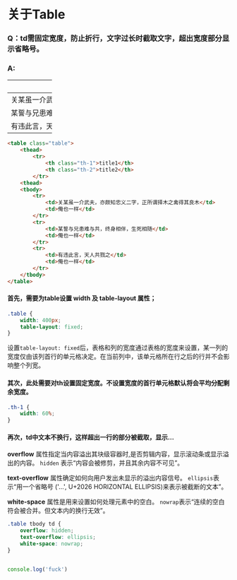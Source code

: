 # 关于Table
### Q：td需固定宽度，防止折行，文字过长时截取文字，超出宽度部分显示省略号。
### A:
<style>
    .table {
            width: 20%;
            table-layout: fixed;
        }
    .th-1 {
        width: 60%;
    }
    .table tbody td {
        overflow: hidden;
        text-overflow: ellipsis;
        white-space: nowrap;
    }
</style>

<table class="table">
    <thead>
        <tr>
            <th class="th-1">title1</th>
            <th class="th-2">title2</th>
        </tr>
    <thead>
    <tbody>
        <tr>
            <td>关某虽一介武夫，亦颇知忠义二字，正所谓择木之禽得其良木</td>
            <td>俺也一样</td>
        </tr>
        <tr>
            <td>某誓与兄患难与共，终身相伴，生死相随</td>
            <td>俺也一样</td>
        </tr>
        <tr>
            <td>有违此言，天人共戮之</td>
            <td>俺也一样</td>
        </tr>
    </tbody>
</table>

```html
<table class="table">
    <thead>
        <tr>
            <th class="th-1">title1</th>
            <th class="th-2">title2</th>
        </tr>
    <thead>
    <tbody>
        <tr>
            <td>关某虽一介武夫，亦颇知忠义二字，正所谓择木之禽得其良木</td>
            <td>俺也一样</td>
        </tr>
        <tr>
            <td>某誓与兄患难与共，终身相伴，生死相随</td>
            <td>俺也一样</td>
        </tr>
        <tr>
            <td>有违此言，天人共戮之</td>
            <td>俺也一样</td>
        </tr>
    </tbody>
</table>
```

#### 首先，需要为table设置 **width** 及 **table-layout** 属性；

```css
.table {
    width: 400px;
    table-layout: fixed;
}
```
设置`table-layout: fixed`后，表格和列的宽度通过表格的宽度来设置，某一列的宽度仅由该列首行的单元格决定。在当前列中，该单元格所在行之后的行并不会影响整个列宽。

#### 其次，此处需要对th设置固定宽度。不设置宽度的首行单元格默认将会平均分配剩余宽度。

```css
.th-1 {
    width: 60%;
}
```
#### 再次，td中文本不换行，这样超出一行的部分被截取，显示...

**overflow** 属性指定当内容溢出其块级容器时,是否剪辑内容，显示滚动条或显示溢出的内容。
`hidden` 表示“内容会被修剪，并且其余内容不可见”。

**text-overflow** 属性确定如何向用户发出未显示的溢出内容信号。
`ellipsis`表示“用一个省略号 ('…', U+2026 HORIZONTAL ELLIPSIS)来表示被截断的文本”。

**white-space** 属性是用来设置如何处理元素中的空白。
`nowrap`表示“连续的空白符会被合并。但文本内的换行无效”。

```css
.table tbody td {
    overflow: hidden;
    text-overflow: ellipsis;
    white-space: nowrap;
}
```    

```js

console.log('fuck')

```
